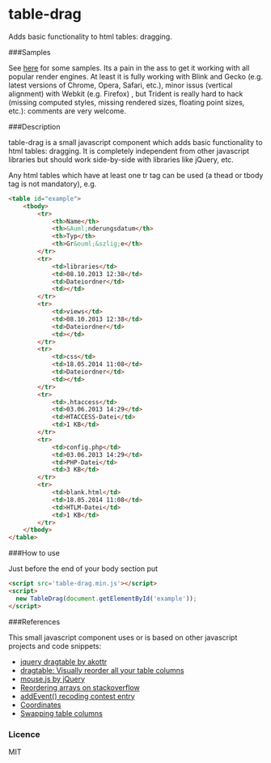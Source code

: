 table-drag
==========

Adds basic functionality to html tables: dragging.

###Samples

See [here](http://irhc.github.io/table-drag) for some samples. Its a pain in the ass to get it working with all popular render engines. At least it is fully working with Blink and Gecko (e.g. latest versions of Chrome, Opera, Safari, etc.), minor issus (vertical alignment) with Webkit (e.g. Firefox) , but Trident is really hard to hack (missing computed styles, missing rendered sizes, floating point sizes, etc.): comments are very welcome.

###Description

table-drag is a small javascript component which adds basic functionality to html tables: dragging. It is completely independent from other javascript libraries but should work side-by-side with libraries like jQuery, etc.

Any html tables which have at least one tr tag can be used (a thead or tbody tag is not mandatory), e.g.

```html
<table id="example">
    <tbody>
        <tr>
            <th>Name</th>
            <th>&Auml;nderungsdatum</th>
            <th>Typ</th>
            <th>Gr&ouml;&szlig;e</th>
        </tr>
        <tr>
            <td>libraries</td>
            <td>08.10.2013 12:38</td>
            <td>Dateiordner</td>
            <td></td>
        </tr>
        <tr>
            <td>views</td>
            <td>08.10.2013 12:38</td>
            <td>Dateiordner</td>
            <td></td>
        </tr>
        <tr>
            <td>css</td>
            <td>18.05.2014 11:08</td>
            <td>Dateiordner</td>
            <td></td>
        </tr>
        <tr>
            <td>.htaccess</td>
            <td>03.06.2013 14:29</td>
            <td>HTACCESS-Datei</td>
            <td>1 KB</td>
        </tr>
        <tr>
            <td>config.php</td>
            <td>03.06.2013 14:29</td>
            <td>PHP-Datei</td>
            <td>3 KB</td>
        </tr>
        <tr>
            <td>blank.html</td>
            <td>18.05.2014 11:08</td>
            <td>HTLM-Datei</td>
            <td>1 KB</td>
        </tr>
    </tbody>
</table>
```

###How to use

Just before the end of your body section put

```html
<script src='table-drag.min.js'></script>
<script>
  new TableDrag(document.getElementById('example'));
</script>
```

###References

This small javascript component uses or is based on other javascript projects and code snippets:

- [jquery dragtable by akottr](http://akottr.github.io/dragtable/)
- [dragtable: Visually reorder all your table columns](http://www.danvk.org/wp/dragtable/)
- [mouse.js by jQuery](https://github.com/jquery/jquery-ui/blob/master/ui/mouse.js)
- [Reordering arrays on stackoverflow](http://stackoverflow.com/questions/2440700/reordering-arrays)
- [addEvent() recoding contest entry](http://ejohn.org/apps/jselect/event.html)
- [Coordinates](http://javascript.info/tutorial/coordinates)
- [Swapping table columns](https://groups.google.com/forum/#!msg/comp.lang.javascript/durZ17iSD0I/rnH2FqrvkooJ)

### Licence

MIT

